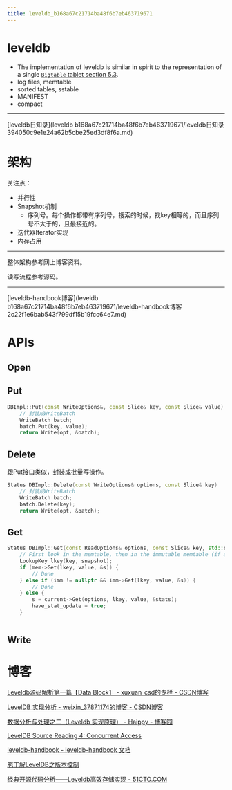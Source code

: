 ```yaml
---
title: leveldb_b168a67c21714ba48f6b7eb463719671
---
```


# leveldb

- The implementation of leveldb is similar in spirit to the representation of a single [`Bigtable` tablet section 5.3](http://research.google.com/archive/bigtable.html).
- log files, memtable
- sorted tables, sstable
- MANIFEST
- compact

---

[leveldb日知录](leveldb b168a67c21714ba48f6b7eb463719671/leveldb日知录 394050c9e1e24a62b5cbe25ed3df8f6a.md)

# 架构

关注点：

- 并行性
- Snapshot机制
    - 序列号。每个操作都带有序列号，搜索的时候，找key相等的，而且序列号不大于的，且最接近的。
- 迭代器Iterator实现
- 内存占用

---

整体架构参考网上博客资料。

读写流程参考源码。

---

[leveldb-handbook博客](leveldb b168a67c21714ba48f6b7eb463719671/leveldb-handbook博客 2c22f1e6bab543f799df15b19fcc64e7.md)

# APIs

## Open

## Put

```cpp
DBImpl::Put(const WriteOptions&, const Slice& key, const Slice& value)
	// 封装成WriteBatch
	WriteBatch batch;
	batch.Put(key, value);
	return Write(opt, &batch);
```

## Delete

跟Put接口类似，封装成批量写操作。

```cpp
Status DBImpl::Delete(const WriteOptions& options, const Slice& key)
	// 封装成WriteBatch
	WriteBatch batch;
	batch.Delete(key);
	return Write(opt, &batch);
```

## Get

```cpp
Status DBImpl::Get(const ReadOptions& options, const Slice& key, std::string* value)
	// First look in the memtable, then in the immutable memtable (if any).
	LookupKey lkey(key, snapshot);
	if (mem->Get(lkey, value, &s)) {
		// Done
	} else if (imm != nullptr && imm->Get(lkey, value, &s)) {
		// Done
	} else {
		s = current->Get(options, lkey, value, &stats);
		have_stat_update = true;
	}
```

```cpp

```

## Write

# 博客

[Leveldb源码解析第一篇【Data Block】 - xuxuan_csd的专栏 - CSDN博客](https://blog.csdn.net/xuxuan_csd/article/details/72965459)

[LevelDB 实现分析 - weixin_37871174的博客 - CSDN博客](https://blog.csdn.net/weixin_37871174/article/details/79424573)

[数据分析与处理之二（Leveldb 实现原理） - Haippy - 博客园](https://www.cnblogs.com/haippy/archive/2011/12/04/2276064.html)

[LevelDB Source Reading 4: Concurrent Access](http://tonyz93.blogspot.com/2016/11/leveldb-source-reading-4-concurrent.html)

[leveldb-handbook - leveldb-handbook 文档](https://leveldb-handbook.readthedocs.io/zh/latest/)

[](http://cighao.com/2016/08/23/paper-reading-04-buffer-management-algorithm-for-flash-memory/)

[庖丁解LevelDB之版本控制](https://www.jianshu.com/p/9bd10f32e38c)

[经典开源代码分析――Leveldb高效存储实现 - 51CTO.COM](http://stor.51cto.com/art/201903/593197.htm)